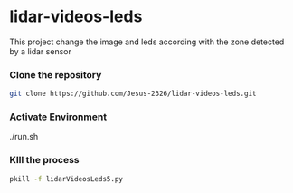 # lidar-videos-leds
This project change the image and leds according with the zone detected by a lidar sensor

### Clone the repository

```bash
git clone https://github.com/Jesus-2326/lidar-videos-leds.git
```

### Activate Environment
./run.sh


### KIll the process
```bash
pkill -f lidarVideosLeds5.py
```
